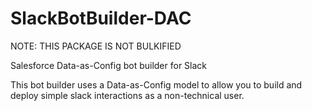 # SlackBotBuilder-DAC

NOTE: THIS PACKAGE IS NOT BULKIFIED


Salesforce Data-as-Config bot builder for Slack

This bot builder uses a Data-as-Config model to allow you to build and deploy simple slack interactions
as a non-technical user. 

